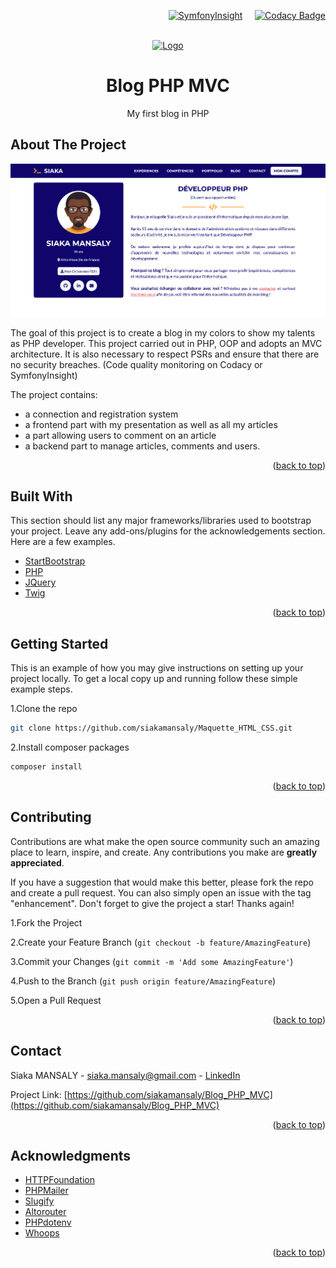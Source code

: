 <div id="top"></div>
<div align="right">

[![SymfonyInsight](https://insight.symfony.com/projects/30cae1fe-c708-4607-bbc9-c870c385cabe/mini.svg)](https://insight.symfony.com/projects/30cae1fe-c708-4607-bbc9-c870c385cabe)&nbsp;&nbsp;&nbsp;&nbsp;&nbsp;[![Codacy Badge](https://app.codacy.com/project/badge/Grade/70faed99b8b44df286c0b985a919e2a5)](https://www.codacy.com/gh/siakamansaly/Blog_PHP_MVC/dashboard?utm_source=github.com&amp;utm_medium=referral&amp;utm_content=siakamansaly/Blog_PHP_MVC&amp;utm_campaign=Badge_Grade)

</div>
<!-- PROJECT LOGO -->
<br />
<div align="center">
  <a href="https://github.com/siakamansaly/Blog_PHP_MVC">
    <img src="public/img/favicon/favicon.ico" alt="Logo">
  </a>
  <h1 align="center">Blog PHP MVC</h1>
  <p align="center">
    My first blog in PHP
  </p>
</div>

<!-- ABOUT THE PROJECT -->
## About The Project

<div align="center">
    <img src="public/img/Screenshot.png" alt="Screenshot" width="700px">
</div>
<p>The goal of this project is to create a blog in my colors to show my talents as PHP developer.
This project carried out in PHP, OOP and adopts an MVC architecture. It is also necessary to respect PSRs and ensure that there are no security breaches. (Code quality monitoring on Codacy or SymfonyInsight)</p>
<p>The project contains:</p>
<ul>
  <li>a connection and registration system</li>
  <li>a frontend part with my presentation as well as all my articles</li>
  <li>a part allowing users to comment on an article</li>
  <li>a backend part to manage articles, comments and users.</li>
</ul>

<p align="right">(<a href="#top">back to top</a>)</p>

## Built With

This section should list any major frameworks/libraries used to bootstrap your project. Leave any add-ons/plugins for the acknowledgements section. Here are a few examples.
<ul>
  <li><a href="https://startbootstrap.com/" target="_blank">StartBootstrap</a></li>
  <li><a href="https://www.php.net/" target="_blank">PHP</a></li>
  <li><a href="https://jquery.com" target="_blank">JQuery</a></li>
  <li><a href="https://twig.symfony.com/" target="_blank">Twig</a></li>
</ul>

<p align="right">(<a href="#top">back to top</a>)</p>

<!-- GETTING STARTED -->
## Getting Started

This is an example of how you may give instructions on setting up your project locally.
To get a local copy up and running follow these simple example steps.

1.Clone the repo
   ```sh
   git clone https://github.com/siakamansaly/Maquette_HTML_CSS.git
   ```
2.Install composer packages
   ```sh
   composer install
   ```

<p align="right">(<a href="#top">back to top</a>)</p>

<!-- CONTRIBUTING -->
## Contributing

Contributions are what make the open source community such an amazing place to learn, inspire, and create. Any contributions you make are **greatly appreciated**.

If you have a suggestion that would make this better, please fork the repo and create a pull request. You can also simply open an issue with the tag "enhancement".
Don't forget to give the project a star! Thanks again!

1.Fork the Project

2.Create your Feature Branch (`git checkout -b feature/AmazingFeature`)

3.Commit your Changes (`git commit -m 'Add some AmazingFeature'`)

4.Push to the Branch (`git push origin feature/AmazingFeature`)

5.Open a Pull Request

<p align="right">(<a href="#top">back to top</a>)</p>

<!-- CONTACT -->
## Contact

Siaka MANSALY - [siaka.mansaly@gmail.com](siaka.mansaly@gmail.com) - [LinkedIn](https://www.linkedin.com/in/siaka-mansaly/)

Project Link: [https://github.com/siakamansaly/Blog_PHP_MVC](https://github.com/siakamansaly/Blog_PHP_MVC)
              
<p align="right">(<a href="#top">back to top</a>)</p>

## Acknowledgments

<ul>
  <li><a href="https://symfony.com/doc/current/components/http_foundation.html" target="_blank">HTTPFoundation</a></li>
  <li><a href="https://github.com/PHPMailer/PHPMailer" target="_blank">PHPMailer</a></li>
  <li><a href="https://github.com/cocur/slugify" target="_blank">Slugify</a></li>
  <li><a href="http://altorouter.com/" target="_blank">Altorouter</a></li>
  <li><a href="https://github.com/vlucas/phpdotenv" target="_blank">PHPdotenv</a></li>
  <li><a href="https://github.com/filp/whoops" target="_blank">Whoops</a></li>
</ul>

<p align="right">(<a href="#top">back to top</a>)</p>